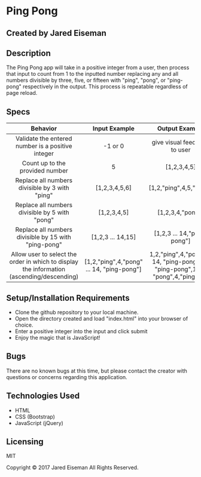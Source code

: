 # Ping Pong

## Created by Jared Eiseman


## Description

The Ping Pong app will take in a positive integer from a user, then process that input to count from 1 to the inputted number replacing any and all numbers divisible by three, five, or fifteen with "ping", "pong", or "ping-pong" respectively in the output. This process is repeatable regardless of page reload.


## Specs

| Behavior| Input Example | Output Example |
|:-------------:|:-------------:|:-------------:|
| Validate the entered number is a positive integer | -1 or 0 | give visual feedback to user |
| Count up to the provided number | 5 | [1,2,3,4,5] |
| Replace all numbers divisible by 3 with "ping" | [1,2,3,4,5,6] | [1,2,"ping",4,5,"ping"] |
| Replace all numbers divisible by 5 with "pong" | [1,2,3,4,5] | [1,2,3,4,"pong"] |
| Replace all numbers divisible by 15 with "ping-pong" | [1,2,3 ... 14,15] | [1,2,3 ... 14,"ping-pong"] |
| Allow user to select the order in which to display the information (ascending/descending) | [1,2,"ping",4,"pong" ... 14, "ping-pong"] | 1,2,"ping",4,"pong" ... 14, "ping-pong" OR "ping-pong",14 ... "pong",4,"ping",2,1 |


## Setup/Installation Requirements

  * Clone the github repository to your local machine.
  * Open the directory created and load "index.html" into your browser of choice.
  * Enter a positive integer into the input and click submit
  * Enjoy the magic that is JavaScript!


## Bugs
There are no known bugs at this time, but please contact the creator with questions or concerns regarding this application.


## Technologies Used

  * HTML
  * CSS (Bootstrap)
  * JavaScript (jQuery)


## Licensing
MIT

Copyright &copy; 2017 Jared Eiseman All Rights Reserved.
